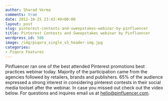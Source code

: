 ```yaml
---
author: Sharad Verma
comments: true
date: 2012-10-25 23:43:49+00:00
layout: post
slug: pinterest-contests-and-sweepstakes-webinar-by-pinfluencer
title: Pinterest Contests and Sweepstakes webinar by Pinfluencer
wordpress_id: 506
image: /img/piqora_single_v3_header-img.jpg
categories:
- Piqora Features
---
```


Pinfluencer ran one of the best attended Pinterest promotions best practices webinar today. Majority of the participation came from the agencies followed by retailers, brands and publishers. 65% of the audience expressed a strong interest in considering pinterest contests in their social media toolset after the webinar. In case you missed out check out the video below. For questions and inquires email us at hello@pinfluencer.com.




